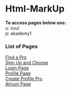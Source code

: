 # Html-MarkUp
**To access pages below use:** <br/>
u: soul <br/>
p: akademy1

### List of Pages

[Find a Pro](http://192.210.179.222/find-a-pro.php)<br/>
[Sign Up and Choose](http://192.210.179.222/signup-choose.php)<br/>
[Login Page](http://192.210.179.222/login.php)<br/>
[Profile Page](http://192.210.179.222/profile.php) <br/>
[Create Profile Pro](http://192.210.179.222/)<br/>
[Atrium Page](http://192.210.179.222/atrium.php)
